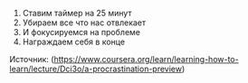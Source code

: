 1. Ставим таймер на 25 минут
2. Убираем все что нас отвлекает
3. И фокусируемся на проблеме
4. Награждаем себя в конце

Источник: (https://www.coursera.org/learn/learning-how-to-learn/lecture/Dci3o/a-procrastination-preview)